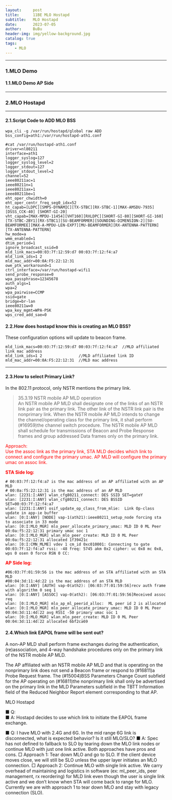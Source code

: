 ```yaml
---
layout:     post
title:      11BE MLO Hostapd
subtitle:   MLO Hostapd
date:       2023-07-05
author:     BuBu
header-img: img/yellow-background.jpg
catalog: true
tags:
    - MLO
---
```


----------



### 1.MLO Demo

#### 1.1.MLO Demo AP Side



----------

### 2.MLO Hostapd 

----------

#### 2.1.Script Code to ADD MLO BSS
	wpa_cli -g /var/run/hostapd/global raw ADD bss_config=ath1:/var/run/hostapd-ath1.conf 
	
	#cat /var/run/hostapd-ath1.conf
	driver=nl80211
	interface=ath1
	logger_syslog=127
	logger_syslog_level=2
	logger_stdout=127
	logger_stdout_level=2
	channel=52
	ieee80211ac=1
	ieee80211n=1
	ieee80211ax=1
	ieee80211be=1
	eht_oper_chwidth=0
	eht_oper_centr_freq_seg0_idx=52
	ht_capab=[LDPC][SMPS-DYNAMIC][TX-STBC][RX-STBC-1][MAX-AMSDU-7935][DSSS_CCK-40] [SHORT-GI-20]
	vht_capab=[MAX-MPDU-11454][VHT160][RXLDPC][SHORT-GI-80][SHORT-GI-160][TX-STBC-2BY1][RX-STBC1][SU-BEAMFORMER][SOUNDING-DIMENSION-2][SU-BEAMFORMEE][MAX-A-MPDU-LEN-EXP7][MU-BEAMFORMER][RX-ANTENNA-PATTERN][TX-ANTENNA-PATTERN]
	hw_mode=a
	wmm_enabled=1
	dtim_period=1
	ignore_broadcast_ssid=0
	mld_link_macs=00:03:7f:12:59:d7 00:03:7f:12:f4:a7
	mld_link_ids=1 2
	mld_mac_addr=00:0A:F5:22:12:31
	owe_ptk_workaround=1
	ctrl_interface=/var/run/hostapd-wifi1
	send_probe_response=0
	wpa_passphrase=12345678
	auth_algs=1
	wpa=2
	wpa_pairwise=CCMP
	ssid=gate
	bridge=br-lan
	ieee80211w=0
	wpa_key_mgmt=WPA-PSK
	wps_cred_add_sae=0
 
#### 2.2.How does hostapd know this is creating an MLO BSS?

These configuration options will update to beacon frame.  

	mld_link_macs=00:03:7f:12:59:d7 00:03:7f:12:f4:a7  //MLD affiliated link mac address 
	mld_link_ids=1 2                //MLD affiliated link ID
	mld_mac_addr=00:0A:F5:22:12:31  //MLD mac address

----------

#### 2.3.How to select Primary Link?  

In the 802.11 protocol, only NSTR mentions the primary link.  

>35.3.19 NSTR mobile AP MLD operation  
An NSTR mobile AP MLD shall designate one of the links of an NSTR link pair as the primary link. The other link of the NSTR link pair is the nonprimary link. When the NSTR mobile AP MLD intends to change the channel/operating class for the primary link, it shall perform (#16959)the channel switch procedure. The NSTR mobile AP MLD shall schedule for transmissions of Beacon and Probe Response frames and group addressed Data frames only on the primary link. 

<font color="#FF0000"> Approach:  
Use the assoc link as the primary link, STA MLD decides which link to connect and configure the primary umac. AP MLD will configure the primary umac on assoc link.</font>  

**<font color="#FF0000">STA Side log: </font>** 

	# 00:03:7f:12:f4:a7 is the mac address of an AP affiliated with an AP MLD
	# 00:0a:f5:22:12:31 is the mac address of an AP MLD
	wlan: [2231:I:ANY] wlan_cfg80211_connect: DES SSID SET=gateY
	wlan: [2231:I:ANY] wlan_cfg80211_connect: DES BSSID SET=00:03:7f:12:f4:a7
	wlan: [2231:I:ANY] osif_update_op_class_from_mlie:  Link Op-class update in app-ie buffer
	wlan: [0:I:ANY] [NODE] vap-1(ath21):ieee80211_setup_node forcing sta to associate in 33 mode
	wlan: [0:I:MLO_MGR] mlo_peer_allocate_primary_umac: MLD ID 0 ML Peer 00:0a:f5:22:12:31 primary umac soc 1 
	wlan: [0:I:MLO_MGR] wlan_mlo_peer_create: MLD ID 0 ML Peer 00:0a:f5:22:12:31 allocated 1f39421c
	wlan: [0:I:CMN_MLME] vdev 1 cm_id 0xc010001: Connecting to gate 00:03:7f:12:f4:a7 rssi: -48 freq: 5745 akm 0x2 cipher: uc 0x8 mc 0x8, wps 0 osen 0 force RSN 0 CC:

**<font color="#FF0000">AP Side log: </font>** 

	#06:03:7f:01:59:56 is the mac address of an STA affiliated with an STA MLD
	#00:04:3d:11:4d:22 is the mac address of an STA MLD
	wlan: [0:I:ANY] [AUTH] vap-0(ath2): [06:03:7f:01:59:56]recv auth frame with algorithm 0 seq 1
	wlan: [0:I:ANY] [ASSOC] vap-0(ath2): [06:03:7f:01:59:56]Received assoc req
	wlan: [0:I:MLO_MGR] mlo_ap_ml_peerid_alloc:  ML peer id 2 is allocated
    wlan: [0:I:MLO_MGR] mlo_peer_allocate_primary_umac: MLD ID 0 ML Peer 00:04:3d:11:4d:22 avg RSSI -50 primary umac soc 1 
	wlan: [0:I:MLO_MGR] wlan_mlo_peer_create: MLD ID 0 ML Peer 00:04:3d:11:4d:22 allocated 6bf2ca69  

#### 2.4.Which link EAPOL frame will be sent out?
A non-AP MLD shall perform frame exchanges during the authentication, (re)association, and 4-way handshake procedures only on the primary link of the NSTR mobile AP MLD.  

The AP affiliated with an NSTR mobile AP MLD and that is operating on the nonprimary link does not send 
a Beacon frame or respond to (#16811)a Probe Request frame. The (#15004)BSS Parameters Change Count 
subfield for the AP operating on (#16811)the nonprimary link shall only be advertised on the primary link in 
the MLD Parameters subfield in the TBTT Information field of the Reduced Neighbor Report element 
corresponding to that AP.



MLO Hostapd

■ Q:  
■ A: Hostapd decides to use which link to initiate the EAPOL frame exchange.

■ Q: I have MLO with 2.4G and 6G. In the mid range 6G link is disconnected, what is expected behavior? Is it still MLO/SLO?
■ A: Spec has not defined to fallback to SLO by tearing down the MLO link nodes or continue MLO with just one link active. Both
approaches have pros and cons. 
□ Approach 1: Tear down MLO and go to SLO. If the client device moves close, we will still be SLO unless the upper layer initiates an MLO connection. 
□ Approach 2: Continue MLO with single link active. We carry overhead of maintaining and logistics in software (ex: ml_peer_ids, peer management, 
rx reordering) for MLD link even though the user is single link active and we don’t know when STA will come back to range for MLO. 
Currently we are with approach 1 to tear down MLO and stay with legacy connection (SLO). 